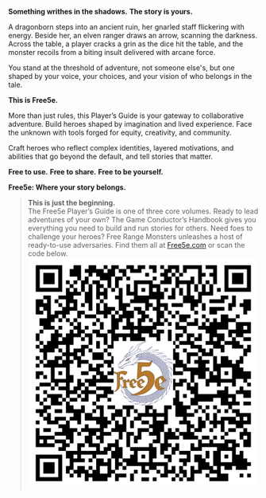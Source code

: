 **Something writhes in the shadows.**
**The story is yours.**

A dragonborn steps into an ancient ruin, her gnarled staff flickering with energy.
Beside her, an elven ranger draws an arrow, scanning the darkness.
Across the table, a player cracks a grin as the dice hit the table, and the monster recoils from a biting insult delivered with arcane force.

You stand at the threshold of adventure, not someone else's, but one shaped by your voice, your choices, and your vision of who belongs in the tale.

**This is Free5e.**

More than just rules, this Player’s Guide is your gateway to collaborative adventure.
Build heroes shaped by imagination and lived experience.
Face the unknown with tools forged for equity, creativity, and community.

Craft heroes who reflect complex identities, layered motivations, and abilities that go beyond the default, and tell stories that matter.

**Free to use.**
**Free to share.**
**Free to be yourself.**

**Free5e: Where your story belongs.**

> **This is just the beginning.**
> \
> The Free5e Player’s Guide is one of three core volumes.
> Ready to lead adventures of your own?
> The Game Conductor’s Handbook gives you everything you need to build and run stories for others.
> Need foes to challenge your heroes?
> Free Range Monsters unleashes a host of ready-to-use adversaries.
> Find them all at [Free5e.com](https://free5e.com) or scan the code below.
> \
> ![Free5e.com](../../assets/free5e.com-qr-code/qr-code.svg)
